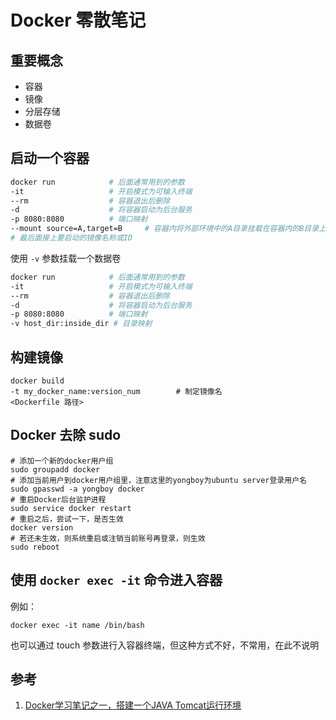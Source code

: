 # Docker 零散笔记

## 重要概念

- 容器
- 镜像
- 分层存储
- 数据卷

## 启动一个容器

``` sh
docker run            # 后面通常用到的参数
-it                   # 开启模式为可输入终端
--rm                  # 容器退出后删除
-d                    # 将容器启动为后台服务
-p 8080:8080          # 端口映射
--mount source=A,target=B     # 容器内将外部环境中的A目录挂载在容器内的B目录上
# 最后面接上要启动的镜像名称或ID
```

使用 `-v` 参数挂载一个数据卷

``` sh
docker run            # 后面通常用到的参数
-it                   # 开启模式为可输入终端
--rm                  # 容器退出后删除
-d                    # 将容器启动为后台服务
-p 8080:8080          # 端口映射
-v host_dir:inside_dir # 目录映射
```

## 构建镜像

``` shell
docker build
-t my_docker_name:version_num        # 制定镜像名
<Dockerfile 路径>
```

## Docker 去除 sudo

``` shell
# 添加一个新的docker用户组
sudo groupadd docker
# 添加当前用户到docker用户组里，注意这里的yongboy为ubuntu server登录用户名
sudo gpasswd -a yongboy docker
# 重启Docker后台监护进程
sudo service docker restart
# 重启之后，尝试一下，是否生效
docker version
# 若还未生效，则系统重启或注销当前账号再登录，则生效
sudo reboot
```

## 使用 `docker exec -it` 命令进入容器

例如：

``` shell
docker exec -it name /bin/bash
```

也可以通过 touch 参数进行入容器终端，但这种方式不好，不常用，在此不说明

## 参考

1. [Docker学习笔记之一，搭建一个JAVA Tomcat运行环境](http://www.blogjava.net/yongboy/archive/2013/12/12/407498.html)
